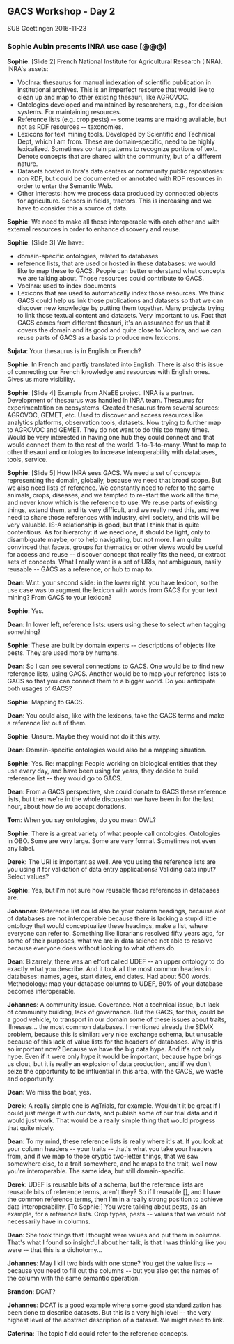 ## GACS Workshop - Day 2

SUB Goettingen 
2016-11-23 

### Sophie Aubin presents INRA use case [@@@]

__Sophie__: [Slide 2] French National Institute for Agricultural Research (INRA).
INRA's assets:
* VocInra: thesaurus for manual indexation of scientific publication in
  institutional archives. This is an imperfect resource that would like to clean
  up and map to other existing thesauri, like AGROVOC.
* Ontologies developed and maintained by researchers, e.g., for decision systems.
  For maintaining resources.  
* Reference lists (e.g. crop pests) -- some teams are making available, but not 
  as RDF resources -- taxonomies.
* Lexicons for text mining tools.  Developed by Scientific and Technical Dept, 
  which I am from.  These are domain-specific, need to be highly lexicalized. 
  Sometimes contain patterns to recognize portions of text.  Denote concepts that 
  are shared with the community, but of a different nature.
* Datasets hosted in Inra's data centers or community public repositories: non RDF, 
  but could be documented or annotated with RDF resources in order to enter the 
  Semantic Web.
* Other interests: how we process data produced by connected objects for agriculture.
  Sensors in fields, tractors.  This is increasing and we have to consider this a 
  source of data.

__Sophie__: We need to make all these interoperable with each other and with
external resources in order to enhance discovery and reuse.

__Sophie__: [Slide 3] We have:
* domain-specific ontologies, related to databases
* reference lists, that are used or hosted in these databases: we would like to 
  map these to GACS. People can better understand what concepts we are talking 
  about.  Those resources could contribute to GACS. 
* VocInra: used to index documents
* Lexicons that are used to automatically index those resources. We think GACS 
  could help us link those publications and datasets so that we can discover new
  knowledge by putting them together.  Many projects trying to link those textual 
  content and datasets.  Very important to us.  Fact that GACS comes from 
  different thesauri, it's an assurance for us that it covers the domain and 
  its good and quite close to VocInra, and we can reuse parts of GACS as a basis 
  to produce new lexicons.

__Sujata__: Your thesaurus is in English or French?

__Sophie__: In French and partly translated into English.  There is also 
this issue of connecting our French knowledge and resources with English ones.
Gives us more visibility.  

__Sophie__: [Slide 4] Example from ANaEE project.  INRA is a partner.
Development of thesaurus was handled in INRA team.  Thesaurus for
experimentation on ecosystems.  Created thesaurus from several sources:
AGROVOC, GEMET, etc.  Used to discover and access resources like analytics
platforms, observation tools, datasets.  Now trying to further map to AGROVOC
and GEMET.  They do not want to do this too many times.  Would be very
interested in having one hub they could connect and that would connect them to
the rest of the world.  1-to-1-to-many.  Want to map to other thesauri and
ontologies to increase interoperability with databases, tools, service.

__Sophie__: [Slide 5] How INRA sees GACS.  We need a set of concepts
representing the domain, globally, because we need that broad scope.  But we
also need lists of reference.  We constantly need to refer to the same animals,
crops, diseases, and we tempted to re-start the work all the time, and never
know which is the reference to use.  We reuse parts of existing things, extend
them, and its very difficult, and we really need this, and we need to share
those references with industry, civil society, and this will be very valuable.
IS-A relationship is good, but that I think that is quite contentious.  As
for hierarchy: if we need one, it should be light, only to disambiguate maybe,
or to help navigating, but not more.  I am quite convinced that facets, groups
for thematics or other views would be useful for access and reuse -- discover
concept that really fits the need, or extract sets of concepts.   What I really
want is a set of URIs, not ambiguous, easily reusable -- GACS as a reference,
or hub to map to.

__Dean__: W.r.t. your second slide: in the lower right, you have lexicon, 
so the use case was to augment the lexicon with words from GACS for your 
text mining?  From GACS to your lexicon?

__Sophie__: Yes.

__Dean__: In lower left, reference lists: users using these to select when 
tagging something?  

__Sophie__: These are built by domain experts -- descriptions of objects like 
pests.  They are used more by humans.

__Dean__: So I can see several connections to GACS.  One would be to find new 
reference lists, using GACS.  Another would be to map your reference lists to 
GACS so that you can connect them to a bigger world.  Do you anticipate both
usages of GACS?

__Sophie__: Mapping to GACS.

__Dean__: You could also, like with the lexicons, take the GACS terms and 
make a reference list out of them.

__Sophie__: Unsure.  Maybe they would not do it this way.

__Dean__: Domain-specific ontologies would also be a mapping situation.

__Sophie__: Yes.  Re: mapping: People working on biological entities that they
use every day, and have been using for years, they decide to build reference
list -- they would go to GACS.

__Dean__: From a GACS perspective, she could donate to GACS these reference 
lists, but then we're in the whole discussion we have been in for the last hour, 
about how do we accept donations.

__Tom__: When you say ontologies, do you mean OWL?

__Sophie__: There is a great variety of what people call ontologies.
Ontologies in OBO.  Some are very large.  Some are very formal.  Sometimes not
even any label.

__Derek__: The URI is important as well.  Are you using the reference lists 
are you using it for validation of data entry applications?  Validing data 
input?  Select values?

__Sophie__: Yes, but I'm not sure how reusable those references in databases are.

__Johannes__: Reference list could also be your column headings, because alot of 
databases are not interoperable because there is lacking a stupid little ontology 
that would conceptualize these headings, make a list, where everyone can refer to. 
Something like librarians resolved fifty years ago, for some of their purposes, 
what we are in data science not able to resolve because everyone does without 
looking to what others do. 

__Dean__: Bizarrely, there was an effort called UDEF -- an upper ontology 
to do exactly what you describe.  And it took all the most common headers in 
databases: names, ages, start dates, end dates.  Had about 500 words.  Methodology: 
map your database columns to UDEF, 80% of your database becomes interoperable.

__Johannes__: A community issue. Goverance.  Not a technical issue, but lack of 
community building, lack of governance.  But the GACS, for this, could be a good 
vehicle, to transport in our domain some of these issues about traits, illnesses...
the most common databases.  I mentioned already the SDMX problem, because this is 
similar: very nice exchange schema, but unusable because of this lack of value 
lists for the headers of databases.  Why is this so important now?  Because we 
have the big data hype.  And it's not only hype.  Even if it were only hype it 
would be important, because hype brings us clout, but it is really an explosion 
of data production, and if we don't seize the opportunity to be influential in 
this area, with the GACS, we waste and opportunity.

__Dean__: We miss the boat, yes.

__Derek__: A really simple one is AgTrials, for example.  Wouldn't it be great 
if I could just merge it with our data, and publish some of our trial data and 
it would just work.  That would be a really simple thing that would progress 
that quite nicely.

__Dean__: To my mind, these reference lists is really where it's at.  If you 
look at your column headers -- your traits -- that's what you take your headers 
from, and if we map to those cryptic two-letter things, that we saw somewhere 
else, to a trait somewhere, and he maps to the trait, well now you're interoperable.
The same idea, but still domain-specific.

__Derek__: UDEF is reusable bits of a schema, but the reference lists are
reusable bits of reference terms, aren't they?  So if I reusable [], and I have
the common reference terms, then I'm in a really strong position to achieve
data interoperability.  [To Sophie:] You were talking about pests, as an
example, for a reference lists.  Crop types, pests -- values that we would not
necessarily have in columns.

__Dean__: She took things that I thought were values and put them in columns.
That's what I found so insightful about her talk, is that I was thinking like 
you were -- that this is a dichotomy...

__Johannes__: May I kill two birds with one stone?  You get the value lists -- 
because you need to fill out the columns -- but you also get the names of the 
column with the same semantic operation.

__Brandon__: DCAT?

__Johannes__: DCAT is a good example where some good standardization has been 
done to describe datasets.  But this is a very high level -- the very highest 
level of the abstract description of a dataset.  We might need to link.

__Caterina__: The topic field could refer to the reference concepts.

